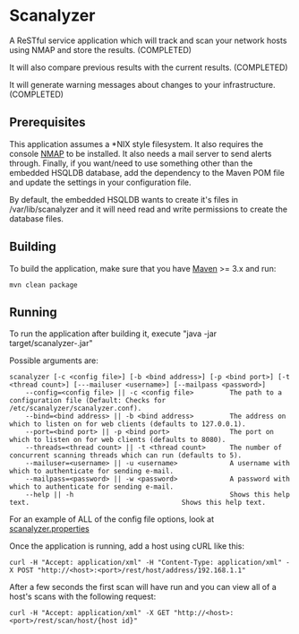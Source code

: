 Scanalyzer
==========

A ReSTful service application which will track and scan your network hosts using NMAP and store the results. (COMPLETED)

It will also compare previous results with the current results. (COMPLETED)

It will generate warning messages about changes to your infrastructure. (COMPLETED)

## Prerequisites

This application assumes a *NIX style filesystem. It also requires the console [NMAP](http://nmap.org/) to be installed.
It also needs a mail server to send alerts through. Finally, if you want/need to use something other than the
embedded HSQLDB database, add the dependency to the Maven POM file and update the settings in your configuration file.

By default, the embedded HSQLDB wants to create it's files in /var/lib/scanalyzer and it will need read and write permissions
to create the database files.

## Building

To build the application, make sure that you have [Maven](http://maven.apache.org/) >= 3.x and run:

```
mvn clean package
```

## Running

To run the application after building it, execute "java -jar target/scanalyzer-<version>.jar"

Possible arguments are:

```
scanalyzer [-c <config file>] [-b <bind address>] [-p <bind port>] [-t <thread count>] [---mailuser <username>] [--mailpass <password>]
	--config=<config file> || -c <config file>         The path to a configuration file (Default: Checks for /etc/scanalyzer/scanalyzer.conf).
	--bind=<bind address> || -b <bind address>         The address on which to listen on for web clients (defaults to 127.0.0.1).
	--port=<bind port> || -p <bind port>               The port on which to listen on for web clients (defaults to 8080).
	--threads=<thread count> || -t <thread count>      The number of concurrent scanning threads which can run (defaults to 5).
	--mailuser=<username> || -u <username>             A username with which to authenticate for sending e-mail.
	--mailpass=<password> || -w <password>             A password with which to authenticate for sending e-mail.
	--help || -h                                       Shows this help text.                                      Shows this help text.
```

For an example of ALL of the config file options, look at [scanalyzer.properties](src/main/resources/scanalyzer.properties)


Once the application is running, add a host using cURL like this:

```
curl -H "Accept: application/xml" -H "Content-Type: application/xml" -X POST "http://<host>:<port>/rest/host/address/192.168.1.1"
```

After a few seconds the first scan will have run and you can view all of a host's scans with the following request:

```
curl -H "Accept: application/xml" -X GET "http://<host>:<port>/rest/scan/host/{host id}"
```
